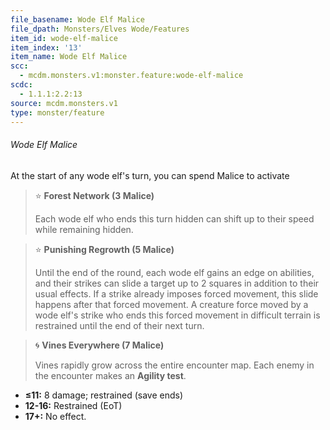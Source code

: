 ```yaml
---
file_basename: Wode Elf Malice
file_dpath: Monsters/Elves Wode/Features
item_id: wode-elf-malice
item_index: '13'
item_name: Wode Elf Malice
scc:
  - mcdm.monsters.v1:monster.feature:wode-elf-malice
scdc:
  - 1.1.1:2.2:13
source: mcdm.monsters.v1
type: monster/feature
---
```


###### Wode Elf Malice

At the start of any wode elf's turn, you can spend Malice to activate

<!-- -->
> ⭐️ **Forest Network (3 Malice)**
>
> Each wode elf who ends this turn hidden can shift up to their speed while remaining hidden.

<!-- -->
> ⭐️ **Punishing Regrowth (5 Malice)**
>
> Until the end of the round, each wode elf gains an edge on abilities, and their strikes can slide a target up to 2 squares in addition to their usual effects. If a strike already imposes forced movement, this slide happens after that forced movement. A creature force moved by a wode elf's strike who ends this forced movement in difficult terrain is restrained until the end of their next turn.

<!-- -->
> 🌀 **Vines Everywhere (7 Malice)**
>
> Vines rapidly grow across the entire encounter map. Each enemy in the encounter makes an **Agility test**.

- **≤11:** 8 damage; restrained (save ends)
- **12-16:** Restrained (EoT)
- **17+:** No effect.
